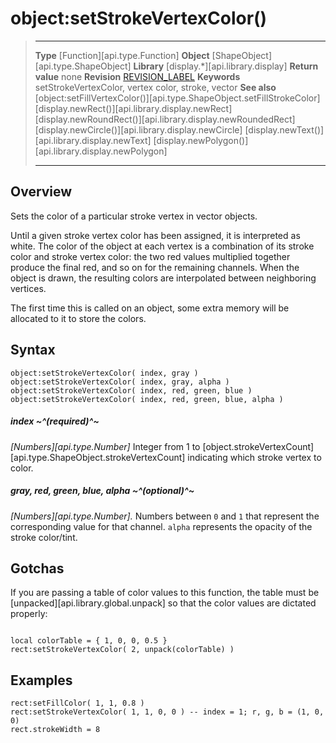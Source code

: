 # object:setStrokeVertexColor()

> --------------------- ------------------------------------------------------------------------------------------
> __Type__              [Function][api.type.Function]
> __Object__            [ShapeObject][api.type.ShapeObject]
> __Library__           [display.*][api.library.display]
> __Return value__      none
> __Revision__          [REVISION_LABEL](REVISION_URL)
> __Keywords__          setStrokeVertexColor, vertex color, stroke, vector
> __See also__          [object:setFillVertexColor()][api.type.ShapeObject.setFillStrokeColor]
>                                [display.newRect()][api.library.display.newRect]
>                                [display.newRoundRect()][api.library.display.newRoundedRect]
>                                [display.newCircle()][api.library.display.newCircle]
>                                [display.newText()][api.library.display.newText]
>                                [display.newPolygon()][api.library.display.newPolygon]
> --------------------- ------------------------------------------------------------------------------------------


## Overview

Sets the color of a particular stroke vertex in vector objects.

Until a given stroke vertex color has been assigned, it is interpreted as white. The color of the object at each vertex is a combination of its stroke color and stroke vertex color: the two red values multiplied together produce the final red, and so on for the remaining channels. When the object is drawn, the resulting colors are interpolated between neighboring vertices.

The first time this is called on an object, some extra memory will be allocated to it to store the colors.

## Syntax

    object:setStrokeVertexColor( index, gray )
    object:setStrokeVertexColor( index, gray, alpha )
    object:setStrokeVertexColor( index, red, green, blue )
    object:setStrokeVertexColor( index, red, green, blue, alpha )

##### index ~^(required)^~
_[Numbers][api.type.Number]_ Integer from 1 to [object.strokeVertexCount][api.type.ShapeObject.strokeVertexCount] indicating which stroke vertex to color.

##### gray, red, green, blue, alpha ~^(optional)^~
_[Numbers][api.type.Number]._ Numbers between `0` and `1` that represent the corresponding value for that channel. `alpha` represents the opacity of the stroke color/tint.


## Gotchas

If you are passing a table of color values to this function, the table must be [unpacked][api.library.global.unpack] so that the color values are dictated properly:

``````lualocal rect = display.newRect( 150, 150, 100, 100 )

local colorTable = { 1, 0, 0, 0.5 }
rect:setStrokeVertexColor( 2, unpack(colorTable) )
``````


## Examples

``````lualocal rect = display.newRect( 150, 150, 100, 100 )
rect:setFillColor( 1, 1, 0.8 ) 
rect:setStrokeVertexColor( 1, 1, 0, 0 ) -- index = 1; r, g, b = (1, 0, 0)
rect.strokeWidth = 8
``````
